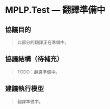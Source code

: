 ﻿---
version: v1.0.0
status: frozen
releaseDate: 2025-06-28
source: MPLP
license: MIT
---
# MPLP.Test — 翻譯準備中

## 協議目的
> 此部分的翻譯正在準備中。

## 協議結構（待補充）
> TODO：翻譯準備中。

## 建議執行模型
> 翻譯準備中。